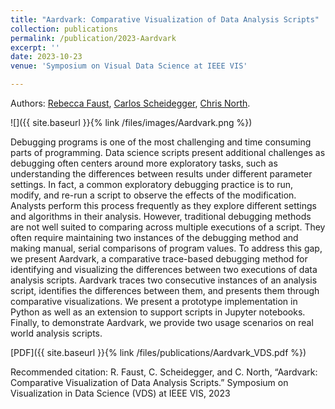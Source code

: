 ```yaml
---
title: "Aardvark: Comparative Visualization of Data Analysis Scripts"
collection: publications
permalink: /publication/2023-Aardvark
excerpt: ''
date: 2023-10-23
venue: 'Symposium on Visual Data Science at IEEE VIS'

---
```


Authors: [Rebecca Faust](/), [Carlos Scheidegger](https://cscheid.net/), [Chris North](https://people.cs.vt.edu/north/).


![]({{ site.baseurl }}{% link /files/images/Aardvark.png %})

 Debugging programs is one of the most challenging and time consuming parts of programming. Data science scripts present additional challenges as debugging often centers around more exploratory tasks, such as understanding the differences between results under different parameter settings. In fact, a common exploratory debugging practice is to run, modify, and re-run a script to observe the effects of the modification. Analysts perform this process frequently as they explore different settings and algorithms in their analysis. However, traditional debugging methods are not well suited to comparing across multiple executions of a script. They often require maintaining two instances of the debugging method and making manual, serial comparisons of program values. To address this gap, we present Aardvark, a comparative trace-based debugging method for identifying and visualizing the differences between two executions of data analysis scripts. Aardvark traces two consecutive instances of an analysis script, identifies the differences between them, and presents them through comparative visualizations. We present a prototype implementation in Python as well as an extension to support scripts in Jupyter notebooks. Finally, to demonstrate Aardvark, we provide two usage scenarios on real world analysis scripts.

[PDF]({{ site.baseurl }}{% link /files/publications/Aardvark_VDS.pdf %})
<!-- [arXiv](https://arxiv.org/abs/1907.02872) -->

Recommended citation: R. Faust, C. Scheidegger, and C. North, “Aardvark: Comparative Visualization of Data Analysis Scripts.” Symposium on Visualization in Data Science (VDS) at IEEE VIS, 2023
